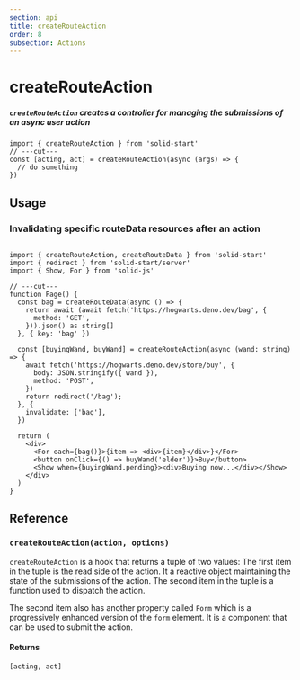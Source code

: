 ```yaml
---
section: api
title: createRouteAction
order: 8
subsection: Actions
---
```


# createRouteAction

##### `createRouteAction` creates a controller for managing the submissions of an async user action

<div class="text-lg">

```tsx twoslash
import { createRouteAction } from 'solid-start'
// ---cut---
const [acting, act] = createRouteAction(async (args) => {
  // do something
})
```

</div>

<table-of-contents></table-of-contents>

## Usage

### Invalidating specific routeData resources after an action

```tsx twoslash

import { createRouteAction, createRouteData } from 'solid-start'
import { redirect } from 'solid-start/server'
import { Show, For } from 'solid-js'

// ---cut---
function Page() {
  const bag = createRouteData(async () => {
    return await (await fetch('https://hogwarts.deno.dev/bag', {
      method: 'GET',
    })).json() as string[]
  }, { key: 'bag' })

  const [buyingWand, buyWand] = createRouteAction(async (wand: string) => {
    await fetch('https://hogwarts.deno.dev/store/buy', {
      body: JSON.stringify({ wand }),
      method: 'POST',
    })
    return redirect('/bag');
  }, {
    invalidate: ['bag'],
  })

  return (
    <div>
      <For each={bag()}>{item => <div>{item}</div>}</For>
      <button onClick={() => buyWand('elder')}>Buy</button>
      <Show when={buyingWand.pending}><div>Buying now...</div></Show>
    </div>
  )
}

```

## Reference

### `createRouteAction(action, options)`

`createRouteAction` is a hook that returns a tuple of two values: The first item in the tuple is the read side of the action. It a reactive object maintaining the state of the submissions of the action. The second item in the tuple is a function used to dispatch the action. 

The second item also has another property called `Form` which is a progressively enhanced version of the `form` element. It is a component that can be used to submit the action.


#### Returns

`[acting, act]`


